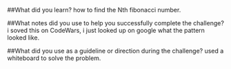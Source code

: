 ##What did you learn?
how to find the Nth fibonacci number.

##What notes did you use to help you successfully complete the challenge?
i soved this on CodeWars, i just looked up on google what the pattern looked like.

##What did you use as a guideline or direction during the challenge?
used a whiteboard to solve the problem. 
